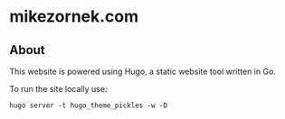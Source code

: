 # mikezornek.com

## About

This website is powered using Hugo, a static website tool written in Go.

To run the site locally use:

    hugo server -t hugo_theme_pickles -w -D

